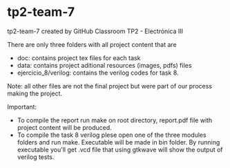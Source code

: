 # tp2-team-7
tp2-team-7 created by GitHub Classroom
TP2 - Electrónica III

There are only three folders with all project content that are 
- doc: contains project tex files for each task
- data: contains project aditional resources (images, pdfs) files
- ejercicio_8/verilog: contains the verilog codes for task 8.
 
Note: all other files are not the final project but were part of our process making the project.

Important:

- To compile the report run make on root directory, report.pdf file with project content will be produced. 
- To compile the task 8 verilog plese open one of the three modules folders and run make. Executable will be made in bin folder. By running executable you'll get .vcd file that using gtkwave will show the output of verilog tests.


